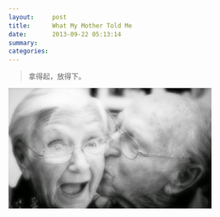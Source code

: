 ```yaml
---
layout:     post
title:      What My Mother Told Me
date:       2013-09-22 05:13:14
summary:	
categories:
---
```

>拿得起，放得下。

![](https://raw.githubusercontent.com/cppy/cppy.github.io/master/_posts/bear.jpg)


